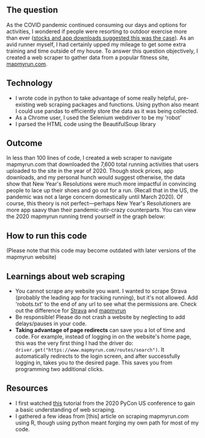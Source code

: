 ## The question
As the COVID pandemic continued consuming our days and options for activities, I wondered if people were resorting to outdoor exercise more than ever ([stocks and app downloads suggested this was the case](https://finance.yahoo.com/news/coronavirus-pandemic-running-boom-in-america-morning-brief-100429724.html?guccounter=1)). As an avid runner myself, I had certainly upped my mileage to get some extra training and time outside of my house. To answer this question objectively, I created a web scraper to gather data from a popular fitness site, [mapmyrun.com](mapmyrun.com).

## Technology
* I wrote code in python to take advantage of some really helpful, pre-existing web scraping packages and functions. Using python also meant I could use pandas to efficiently store the data as it was being collected.
* As a Chrome user, I used the Selenium webdriver to be my 'robot' 
* I parsed the HTML code using the BeautifulSoup library

## Outcome
In less than 100 lines of code, I created a web scraper to navigate mapmyrun.com that downloaded the 7,600 total running activities that users uploaded to the site in the year of 2020. Though stock prices, app downloads, and my personal hunch would suggest otherwise, the data show that New Year's Resolutions were much more impactful in convincing people to lace up their shoes and go out for a run. (Recall that in the US, the pandemic was not a large concern domestically until March 2020). Of course, this theory is not perfect—perhaps New Year's Resolutioners are more app saavy than their pandemic-stir-crazy counterparts. You can view the 2020 mapmyrun running trend yourself in the graph below:

## How to run this code
(Please note that this code may become outdated with later versions of the mapmyrun website)

## Learnings about web scraping
* You cannot scrape any website you want. I wanted to scrape Strava (probably the leading app for tracking running), but it's not allowed. Add 'robots.txt' to the end of any url to see what the permissions are. Check out the difference for [Strava](https://www.strava.com/robots.txt) and [mapmyrun](https://www.mapmyrun.com/robots.txt)
* Be responsible! Please do not crash a website by neglecting to add delays/pauses in your code.
* **Taking advantage of page redirects** can save you a lot of time and code. For example, instead of logging in on the website's home page, this was the very first thing I had the driver do: `driver.get("https://www.mapmyrun.com/routes/search")`. It automatically redirects to the login screen, and after successfully logging in, takes you to the desired page. This saves you from programming two additional clicks.

## Resources
* I first watched [this](https://www.youtube.com/watch?v=RUQWPJ1T6Zc&t=281s) tutorial from the 2020 PyCon US conference to gain a basic understanding of web scraping.
* I gathered a few ideas from [this] article on scraping mapmyrun.com using R, though using python meant forging my own path for most of my code.
